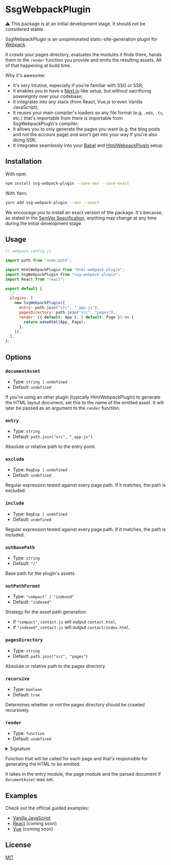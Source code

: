 # SsgWebpackPlugin

:warning: This package is at an initial development stage. It should not be considered stable.

SsgWebpackPlugin is an unopinionated static-site-generation plugin for [Webpack](https://webpack.js.org/).

It _crawls_ your pages directory, evaluates the modules it finds there, hands them to the `render` function you provide and emits the resulting assets. All of that happening at build time.

Why it's awesome:

- It's very intutive, especially if you're familiar with SSG or SSR;
- It enables you to have a [Next.js](https://nextjs.org/)-like setup, but without sacrificing sovereignty over your codebase;
- It integrates into any stack (from React, Vue.js to even Vanilla JavaScript);
- It reuses your main compiler's loaders so any file format (e.g. `.mdx`, `.ts`, etc.) that's importable from there is importable from SsgWebpackPlugin's compiler;
- It allows you to only generate the pages you want (e.g. the blog posts and not the account page) and won't get into your way if you're also doing SSR;
- It integrates seamlessly into your [Babel](https://babeljs.io/) and [HtmlWebpackPlugin](https://www.npmjs.com/package/html-webpack-plugin) setup.

## Installation

With npm:

```bash
npm install ssg-webpack-plugin --save-dev --save-exact
```

With Yarn:

```bash
yarn add ssg-webpack-plugin --dev --exact
```

We encourage you to install an exact version of the package. It's because, as stated in the [SemVer Specification](https://semver.org/spec/v2.0.0.html#spec-item-4), anything may change at any time during the initial development stage.

## Usage

```js
// webpack.config.js

import path from "node:path";

import HtmlWebpackPlugin from "html-webpack-plugin";
import SsgWebpackPlugin from "ssg-webpack-plugin";
import React from "react";

export default {
  // ...
  plugins: [
    new SsgWebpackPlugin({
      entry: path.join("src", "_app.js"),
      pagesDirectory: path.join("src", "pages"),
      render: ({ default: App }, { default: Page }) => {
        return makeHtml(App, Page);
      },
    }),
  ],
};
```

## Options

### `documentAsset`

- Type: `string | undefined`
- Default: `undefined`

If you're using an other plugin (typically HtmlWebpackPlugin) to generate the HTML layout document, set this to the name of the emitted asset. It will later be passed as an argument to the `render` function.

### `entry`

- Type: `string`
- Default: `path.join("src", "_app.js")`

Absolute or relative path to the entry point.

### `exclude`

- Type: `RegExp | undefined`
- Default: `undefined`

Regular expression tested against every page path. If it matches, the path is excluded.

### `include`

- Type: `RegExp | undefined`
- Default: `undefined`

Regular expression tested against every page path. If it matches, the path is included.

### `outBasePath`

- Type: `string`
- Default: `"/"`

Base path for the plugin's assets.

### `outPathFormat`

- Type: `"compact" | "indexed"`
- Default: `"indexed"`

Strategy for the asset path generation:

- If `"compact"`, `contact.js` will output `contact.html`;
- If `"indexed"`, `contact.js` will output `contact/index.html`.

### `pagesDirectory`

- Type: `string`
- Default: `path.join("src", "pages")`

Absolute or relative path to the pages directory.

### `recursive`

- Type: `boolean`
- Default: `true`

Determines whether or not the pages directory should be crawled recursively.

### `render`

- Type: `function`
- Default: `undefined`

<details>

<summary>Signature</summary>

```ts
type Render = (
  appModule: Module,
  pageModule: Module,
  documentAsset: string | undefined
) => string;
```

</details>

Function that will be called for each page and that's responsible for generating the HTML to be emitted.

It takes in the entry module, the page module and the parsed document if `documentAsset` was set.

## Examples

Check out the official guided examples:

- [Vanilla JavaScript](../examples/vanilla)
- [React](../examples/react) (coming soon)
- [Vue](../examples/vue) (coming soon)

## License

[MIT](../LICENSE.md)
